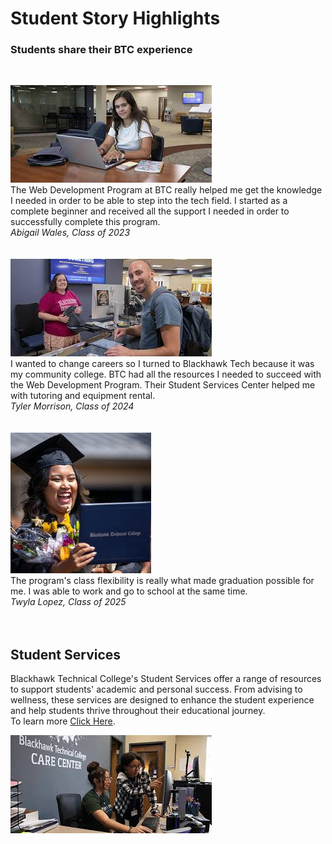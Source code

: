 # Student Story Highlights

### Students share their BTC experience

<br>

![Student in front of Computer](/images/student-in-front-of-computer.jpeg "student in front of computer")  
The Web Development Program at BTC really helped me get the knowledge I needed in order to be able to step into the tech field. I started as a complete beginner and received all the support I needed in order to successfully complete this program.  
_Abigail Wales, Class of 2023_  
<br>  
![Student at Student Services](/images/student_at_receptionist_desk.jpeg "Student at student services desk")  
I wanted to change careers so I turned to Blackhawk Tech because it was my community college. BTC had all the resources I needed to succeed with the Web Development Program. Their Student Services Center helped me with tutoring and equipment rental.  
_Tyler Morrison, Class of 2024_  
<br>  
![BTC Graduate](/images/BTC_graduate.jpeg "Student Graduating")  
The program's class flexibility is really what made graduation possible for me. I was able to work and go to school at the same time.  
_Twyla Lopez, Class of 2025_  
<br>
<br>

## Student Services

Blackhawk Technical College's Student Services offer a range of resources to support students' academic and personal success. From advising to wellness, these services are designed to enhance the student experience and help students thrive throughout their educational journey.  
To learn more [Click Here](https://www.blackhawk.edu/Student-Experience/Student-Services).
<br>

<!--suggested image (filename & alt text)-->

![Student Care](/images/studentCare_frontDesk.jpeg "Student Care Center")
